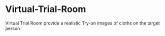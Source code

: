 # Virtual-Trial-Room
Virtual Trial Room provide a realistic Try-on images of cloths on the target person
